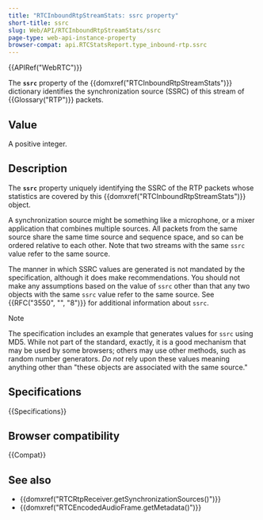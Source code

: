 ```yaml
---
title: "RTCInboundRtpStreamStats: ssrc property"
short-title: ssrc
slug: Web/API/RTCInboundRtpStreamStats/ssrc
page-type: web-api-instance-property
browser-compat: api.RTCStatsReport.type_inbound-rtp.ssrc
---
```


{{APIRef("WebRTC")}}

The **`ssrc`** property of the {{domxref("RTCInboundRtpStreamStats")}} dictionary identifies the synchronization source (SSRC) of this stream of {{Glossary("RTP")}} packets.

## Value

A positive integer.

## Description

The **`ssrc`** property uniquely identifying the SSRC of the RTP packets whose statistics are covered by this {{domxref("RTCInboundRtpStreamStats")}} object.

A synchronization source might be something like a microphone, or a mixer application that combines multiple sources.
All packets from the same source share the same time source and sequence space, and so can be ordered relative to each other.
Note that two streams with the same `ssrc` value refer to the same source.

The manner in which SSRC values are generated is not mandated by the specification, although it does make recommendations.
You should not make any assumptions based on the value of `ssrc` other than that any two objects with the same `ssrc` value refer to the same source.
See {{RFC("3550", "", "8")}} for additional information about `ssrc`.

> [!NOTE]
> The specification includes an example that generates values for `ssrc` using MD5.
> While not part of the standard, exactly, it is a good mechanism that may be used by some browsers; others may use other methods, such as random number generators.
> _Do not_ rely upon these values meaning anything other than "these objects are associated with the same source."

## Specifications

{{Specifications}}

## Browser compatibility

{{Compat}}

## See also

- {{domxref("RTCRtpReceiver.getSynchronizationSources()")}}
- {{domxref("RTCEncodedAudioFrame.getMetadata()")}}
